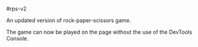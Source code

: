 #rps-v2

An updated version of rock-paper-scissors game.

The game can now be played on the page without the use of the DevTools Console.